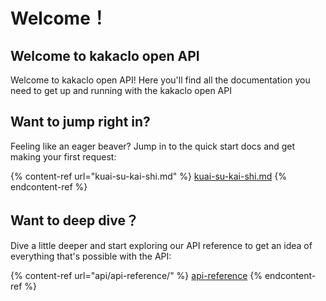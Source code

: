 # Welcome！

## ​Welcome to kakaclo open API

​Welcome to kakaclo open API! Here you'll find all the documentation you need to get up and running with the kakaclo open API

## Want to jump right in?

Feeling like an eager beaver? Jump in to the quick start docs and get making your first request:

{% content-ref url="kuai-su-kai-shi.md" %}
[kuai-su-kai-shi.md](kuai-su-kai-shi.md)
{% endcontent-ref %}

## Want to deep dive？

Dive a little deeper and start exploring our API reference to get an idea of everything that's possible with the API:

{% content-ref url="api/api-reference/" %}
[api-reference](api/api-reference/)
{% endcontent-ref %}
